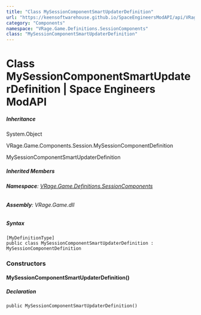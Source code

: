 ```yaml
---
title: "Class MySessionComponentSmartUpdaterDefinition"
url: "https://keensoftwarehouse.github.io/SpaceEngineersModAPI/api/VRage.Game.Definitions.SessionComponents.MySessionComponentSmartUpdaterDefinition.html"
category: "Components"
namespace: "VRage.Game.Definitions.SessionComponents"
class: "MySessionComponentSmartUpdaterDefinition"
---
```


# Class MySessionComponentSmartUpdaterDefinition | Space Engineers ModAPI

##### Inheritance

System.Object

VRage.Game.Components.Session.MySessionComponentDefinition

MySessionComponentSmartUpdaterDefinition

##### Inherited Members

###### **Namespace**: [VRage.Game.Definitions.SessionComponents](https://keensoftwarehouse.github.io/SpaceEngineersModAPI/api/VRage.Game.Definitions.SessionComponents.html)

###### **Assembly**: VRage.Game.dll

##### Syntax

```
[MyDefinitionType]
public class MySessionComponentSmartUpdaterDefinition : MySessionComponentDefinition
```

### [](#constructors)Constructors

#### [](#VRage_Game_Definitions_SessionComponents_MySessionComponentSmartUpdaterDefinition__ctor)MySessionComponentSmartUpdaterDefinition()

##### Declaration

```
public MySessionComponentSmartUpdaterDefinition()
```